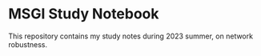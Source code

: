 # MSGI Study Notebook

This repository contains my study notes during 2023 summer, on network robustness.
